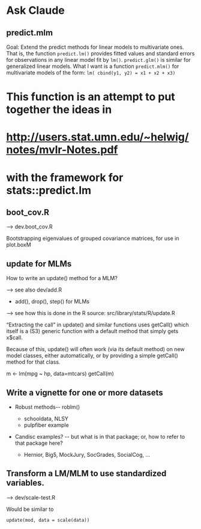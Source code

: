 # Ask Claude

## predict.mlm

Goal: Extend the predict methods for linear models to multivariate ones. That is, the function `predict.lm()` 
provides fitted values and standard errors for observations in any linear model fit by `lm()`.
`predict.glm()` is similar for generalized linear models. What I want is a function `predict.mlm()`
for multivariate models of the form: `lm( cbind(y1, y2) = x1 + x2 + x3)`

# This function is an attempt to put together the ideas in 
#   http://users.stat.umn.edu/~helwig/notes/mvlr-Notes.pdf
# with the framework for stats::predict.lm


## boot_cov.R

--> dev.boot_cov.R

Bootstrapping eigenvalues of grouped covariance matrices, for use in plot.boxM

## update for MLMs

How to write an update() method for a MLM?

--> see also dev/add.R
  - add(), drop(), step() for MLMs

--> see how this is done in the R source: src/library/stats/R/update.R

“Extracting the call” in update() and similar functions uses getCall() which itself is a (S3) 
generic function with a default method that simply gets x$call.

Because of this, update() will often work (via its default method) on new model classes, 
either automatically, or by providing a simple getCall() method for that class.

m <- lm(mpg ~ hp, data=mtcars)
getCall(m)

## Write a vignette for one or more datasets

* Robust methods-- roblm()
  - schooldata, NLSY
  - pulpfiber example
  
* Candisc examples? -- but what is in that package; or, how to refer to that package here?
  - Hernior, Big5, MockJury, SocGrades, SocialCog, ...


## Transform a LM/MLM to use standardized variables.

--> dev/scale-test.R

Would be similar to

```
update(mod, data = scale(data))
```

